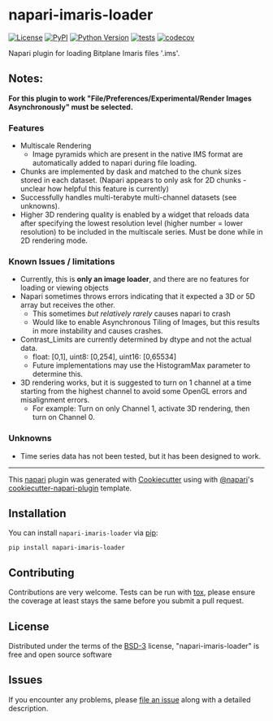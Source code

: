 # napari-imaris-loader

[![License](https://img.shields.io/pypi/l/napari-imaris-loader.svg?color=green)](https://github.com/AlanMWatson/napari-imaris-loader/raw/master/LICENSE)
[![PyPI](https://img.shields.io/pypi/v/napari-imaris-loader.svg?color=green)](https://pypi.org/project/napari-imaris-loader)
[![Python Version](https://img.shields.io/pypi/pyversions/napari-imaris-loader.svg?color=green)](https://python.org)
[![tests](https://github.com/AlanMWatson/napari-imaris-loader/workflows/tests/badge.svg)](https://github.com/AlanMWatson/napari-imaris-loader/actions)
[![codecov](https://codecov.io/gh/AlanMWatson/napari-imaris-loader/branch/master/graph/badge.svg)](https://codecov.io/gh/AlanMWatson/napari-imaris-loader)

Napari plugin for loading Bitplane Imaris files '.ims'.  


## Notes:
**For this plugin to work "File/Preferences/Experimental/Render Images Asynchronously" must be selected.**

### Features

* Multiscale Rendering
  * Image pyramids which are present in the native IMS format are automatically added to napari during file loading.
* Chunks are implemented by dask and matched to the chunk sizes stored in each dataset.  (Napari appears to only ask for 2D chunks - unclear how helpful this feature is currently)
* Successfully handles multi-terabyte multi-channel datasets (see unknowns).
* Higher 3D rendering quality is enabled by a widget that reloads data after specifying the lowest resolution level (higher number = lower resolution) to be included in the multiscale series.  Must be done while in 2D rendering mode.

### Known Issues / limitations

* Currently, this is **only an image loader**, and there are no features for loading or viewing objects
* Napari sometimes throws errors indicating that it expected a 3D or 5D array but receives the other.
  * This sometimes *but relatively rarely* causes napari to crash
  * Would like to enable Asynchronous Tiling of Images, but this results in more instability and causes crashes.
* Contrast_Limits are currently determined by dtype and not the actual data.
  * float: [0,1], uint8: [0,254], uint16: [0,65534]
  * Future implementations may use the HistogramMax parameter to determine this.
* 3D rendering works, but it is suggested to turn on 1 channel at a time starting from the highest channel to avoid some OpenGL errors and misalignment errors.
  * For example: Turn on only Channel 1, activate 3D rendering, then turn on Channel 0.

### Unknowns

* Time series data has not been tested, but it has been designed to work.


----------------------------------

This [napari] plugin was generated with [Cookiecutter] using with [@napari]'s [cookiecutter-napari-plugin] template.

<!--
Don't miss the full getting started guide to set up your new package:
https://github.com/napari/cookiecutter-napari-plugin#getting-started

and review the napari docs for plugin developers:
https://napari.org/docs/plugins/index.html
-->

## Installation

You can install `napari-imaris-loader` via [pip]:

    pip install napari-imaris-loader

## Contributing

Contributions are very welcome. Tests can be run with [tox], please ensure
the coverage at least stays the same before you submit a pull request.

## License

Distributed under the terms of the [BSD-3] license,
"napari-imaris-loader" is free and open source software

## Issues

If you encounter any problems, please [file an issue] along with a detailed description.

[napari]: https://github.com/napari/napari
[Cookiecutter]: https://github.com/audreyr/cookiecutter
[@napari]: https://github.com/napari
[MIT]: http://opensource.org/licenses/MIT
[BSD-3]: http://opensource.org/licenses/BSD-3-Clause
[GNU GPL v3.0]: http://www.gnu.org/licenses/gpl-3.0.txt
[GNU LGPL v3.0]: http://www.gnu.org/licenses/lgpl-3.0.txt
[Apache Software License 2.0]: http://www.apache.org/licenses/LICENSE-2.0
[Mozilla Public License 2.0]: https://www.mozilla.org/media/MPL/2.0/index.txt
[cookiecutter-napari-plugin]: https://github.com/napari/cookiecutter-napari-plugin

[file an issue]: https://github.com/AlanMWatson/napari-imaris-loader/issues

[napari]: https://github.com/napari/napari
[tox]: https://tox.readthedocs.io/en/latest/
[pip]: https://pypi.org/project/pip/
[PyPI]: https://pypi.org/
